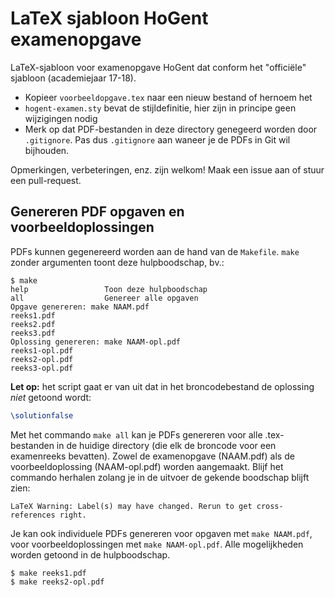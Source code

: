 # LaTeX sjabloon HoGent examenopgave

LaTeX-sjabloon voor examenopgave HoGent dat conform het "officiële" sjabloon (academiejaar 17-18).

- Kopieer `voorbeeldopgave.tex` naar een nieuw bestand of hernoem het
- `hogent-examen.sty` bevat de stijldefinitie, hier zijn in principe geen wijzigingen nodig
- Merk op dat PDF-bestanden in deze directory genegeerd worden door `.gitignore`. Pas dus `.gitignore` aan waneer je de PDFs in Git wil bijhouden.

Opmerkingen, verbeteringen, enz. zijn welkom! Maak een issue aan of stuur een pull-request.

## Genereren PDF opgaven en voorbeeldoplossingen

PDFs kunnen gegenereerd worden aan de hand van de `Makefile`. `make` zonder argumenten toont deze hulpboodschap, bv.:

```console
$ make
help                 Toon deze hulpboodschap
all                  Genereer alle opgaven
Opgave genereren: make NAAM.pdf
reeks1.pdf
reeks2.pdf
reeks3.pdf
Oplossing genereren: make NAAM-opl.pdf
reeks1-opl.pdf
reeks2-opl.pdf
reeks3-opl.pdf
```

**Let op:** het script gaat er van uit dat in het broncodebestand de oplossing *niet* getoond wordt:

```latex
\solutionfalse
```

Met het commando `make all` kan je PDFs genereren voor alle .tex-bestanden in de huidige directory (die elk de broncode voor een examenreeks bevatten). Zowel de examenopgave (NAAM.pdf) als de voorbeeldoplossing (NAAM-opl.pdf) worden aangemaakt. Blijf het commando herhalen zolang je in de uitvoer de gekende boodschap blijft zien:

```
LaTeX Warning: Label(s) may have changed. Rerun to get cross-references right.
```

Je kan ook individuele PDFs genereren voor opgaven met `make NAAM.pdf`, voor voorbeeldoplossingen met `make NAAM-opl.pdf`. Alle mogelijkheden worden getoond in de hulpboodschap.

```console
$ make reeks1.pdf
$ make reeks2-opl.pdf
```

